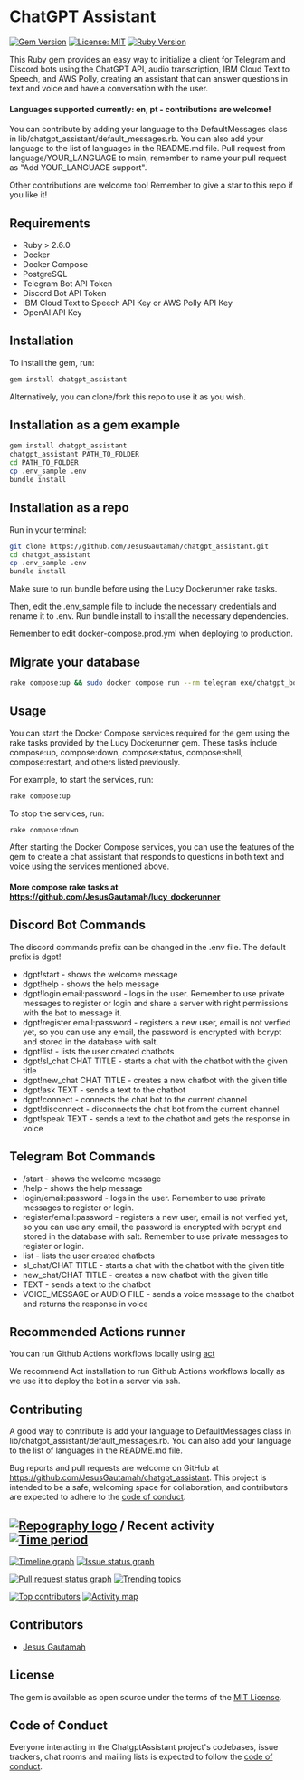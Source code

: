 # ChatGPT Assistant

[![Gem Version](https://badge.fury.io/rb/chatgpt_assistant.svg)](https://badge.fury.io/rb/chatgpt_assistant)
[![License: MIT](https://img.shields.io/badge/License-MIT-yellow.svg)](https://opensource.org/licenses/MIT)
[![Ruby Version](https://img.shields.io/badge/Ruby-2.6.0%2B-blue.svg)](https://www.ruby-lang.org/en/)

This Ruby gem provides an easy way to initialize a client for Telegram and Discord bots using the ChatGPT API, audio transcription, IBM Cloud Text to Speech, and AWS Polly, creating an assistant that can answer questions in text and voice and have a conversation with the user.

#### Languages supported currently: en, pt - contributions are welcome!
You can contribute by adding your language to the DefaultMessages class in lib/chatgpt_assistant/default_messages.rb. You can also add your language to the list of languages in the README.md file.
Pull request from language/YOUR_LANGUAGE to main, remember to name your pull request as "Add YOUR_LANGUAGE support".

Other contributions are welcome too!
Remember to give a star to this repo if you like it!
## Requirements

- Ruby > 2.6.0
- Docker
- Docker Compose
- PostgreSQL
- Telegram Bot API Token
- Discord Bot API Token
- IBM Cloud Text to Speech API Key or AWS Polly API Key
- OpenAI API Key

## Installation

To install the gem, run:

```bash
gem install chatgpt_assistant
```

Alternatively, you can clone/fork this repo to use it as you wish.

## Installation as a gem example

```bash
gem install chatgpt_assistant
chatgpt_assistant PATH_TO_FOLDER
cd PATH_TO_FOLDER
cp .env_sample .env
bundle install
```

## Installation as a repo
Run in your terminal:
```bash
git clone https://github.com/JesusGautamah/chatgpt_assistant.git
cd chatgpt_assistant
cp .env_sample .env
bundle install
```

Make sure to run bundle before using the Lucy Dockerunner rake tasks.

Then, edit the .env_sample file to include the necessary credentials and rename it to .env. Run bundle install to install the necessary dependencies.

Remember to edit docker-compose.prod.yml when deploying to production.

## Migrate your database
```bash
rake compose:up && sudo docker compose run --rm telegram exe/chatgpt_bot migrate
```

## Usage

You can start the Docker Compose services required for the gem using the rake tasks provided by the Lucy Dockerunner gem. These tasks include compose:up, compose:down, compose:status, compose:shell, compose:restart, and others listed previously.

For example, to start the services, run:

```bash
rake compose:up
```


To stop the services, run:

```bash
rake compose:down
```

After starting the Docker Compose services, you can use the features of the gem to create a chat assistant that responds to questions in both text and voice using the services mentioned above.

#### More compose rake tasks at https://github.com/JesusGautamah/lucy_dockerunner

## Discord Bot Commands

The discord commands prefix can be changed in the .env file.
The default prefix is dgpt!

- dgpt!start - shows the welcome message
- dgpt!help - shows the help message
- dgpt!login email:password - logs in the user. Remember to use private messages to register or login and share a server with right permissions with the bot to message it.
- dgpt!register email:password - registers a new user, email is not verfied yet, so you can use any email, the password is encrypted with bcrypt and stored in the database with salt.
- dgpt!list - lists the user created chatbots
- dgpt!sl_chat CHAT TITLE - starts a chat with the chatbot with the given title
- dgpt!new_chat CHAT TITLE - creates a new chatbot with the given title
- dgpt!ask TEXT - sends a text to the chatbot
- dgpt!connect - connects the chat bot to the current channel
- dgpt!disconnect - disconnects the chat bot from the current channel
- dgpt!speak TEXT - sends a text to the chatbot and gets the response in voice

## Telegram Bot Commands

- /start - shows the welcome message
- /help - shows the help message
- login/email:password - logs in the user. Remember to use private messages to register or login.
- register/email:password - registers a new user, email is not verfied yet, so you can use any email, the password is encrypted with bcrypt and stored in the database with salt. Remember to use private messages to register or login.
- list - lists the user created chatbots
- sl_chat/CHAT TITLE - starts a chat with the chatbot with the given title
- new_chat/CHAT TITLE - creates a new chatbot with the given title
- TEXT - sends a text to the chatbot
- VOICE_MESSAGE or AUDIO FILE - sends a voice message to the chatbot and returns the response in voice

## Recommended Actions runner

You can run Github Actions workflows locally using [act](https://github.com/nektos/act)

We recommend Act installation to run Github Actions workflows locally
as we use it to deploy the bot in a server via ssh.

## Contributing

A good way to contribute is add your language to DefaultMessages class in lib/chatgpt_assistant/default_messages.rb. You can also add your language to the list of languages in the README.md file.

Bug reports and pull requests are welcome on GitHub at https://github.com/JesusGautamah/chatgpt_assistant. This project is intended to be a safe, welcoming space for collaboration, and contributors are expected to adhere to the [code of conduct](https://github.com/JesusGautamah/chatgpt_assistant/blob/master/CODE_OF_CONDUCT.md).


## [![Repography logo](https://images.repography.com/logo.svg)](https://repography.com) / Recent activity [![Time period](https://images.repography.com/33522702/JesusGautamah/chatgpt_assistant/recent-activity/y6ZDduNWHwPzbnUFsmdGrJ99Q1vyEKGOBWFOBvzGjnM/1rZM2QrF0__3eUfUXFe6jDraYjHvypniTqDWhCequ-U_badge.svg)](https://repography.com)
[![Timeline graph](https://images.repography.com/33522702/JesusGautamah/chatgpt_assistant/recent-activity/y6ZDduNWHwPzbnUFsmdGrJ99Q1vyEKGOBWFOBvzGjnM/1rZM2QrF0__3eUfUXFe6jDraYjHvypniTqDWhCequ-U_timeline.svg)](https://github.com/JesusGautamah/chatgpt_assistant/commits)
[![Issue status graph](https://images.repography.com/33522702/JesusGautamah/chatgpt_assistant/recent-activity/y6ZDduNWHwPzbnUFsmdGrJ99Q1vyEKGOBWFOBvzGjnM/1rZM2QrF0__3eUfUXFe6jDraYjHvypniTqDWhCequ-U_issues.svg)](https://github.com/JesusGautamah/chatgpt_assistant/issues)

[![Pull request status graph](https://images.repography.com/33522702/JesusGautamah/chatgpt_assistant/recent-activity/y6ZDduNWHwPzbnUFsmdGrJ99Q1vyEKGOBWFOBvzGjnM/1rZM2QrF0__3eUfUXFe6jDraYjHvypniTqDWhCequ-U_prs.svg)](https://github.com/JesusGautamah/chatgpt_assistant/pulls)
[![Trending topics](https://images.repography.com/33522702/JesusGautamah/chatgpt_assistant/recent-activity/y6ZDduNWHwPzbnUFsmdGrJ99Q1vyEKGOBWFOBvzGjnM/1rZM2QrF0__3eUfUXFe6jDraYjHvypniTqDWhCequ-U_words.svg)](https://github.com/JesusGautamah/chatgpt_assistant/commits)

[![Top contributors](https://images.repography.com/33522702/JesusGautamah/chatgpt_assistant/recent-activity/y6ZDduNWHwPzbnUFsmdGrJ99Q1vyEKGOBWFOBvzGjnM/1rZM2QrF0__3eUfUXFe6jDraYjHvypniTqDWhCequ-U_users.svg)](https://github.com/JesusGautamah/chatgpt_assistant/graphs/contributors)
[![Activity map](https://images.repography.com/33522702/JesusGautamah/chatgpt_assistant/recent-activity/y6ZDduNWHwPzbnUFsmdGrJ99Q1vyEKGOBWFOBvzGjnM/1rZM2QrF0__3eUfUXFe6jDraYjHvypniTqDWhCequ-U_map.svg)](https://github.com/JesusGautamah/chatgpt_assistant/commits)

## Contributors
  - [Jesus Gautamah](https://github.com/JesusGautamah) 

## License

The gem is available as open source under the terms of the [MIT License](https://opensource.org/licenses/MIT).

## Code of Conduct

Everyone interacting in the ChatgptAssistant project's codebases, issue trackers, chat rooms and mailing lists is expected to follow the [code of conduct](https://github.com/JesusGautamah/chatgpt_assistant/blob/master/CODE_OF_CONDUCT.md).

